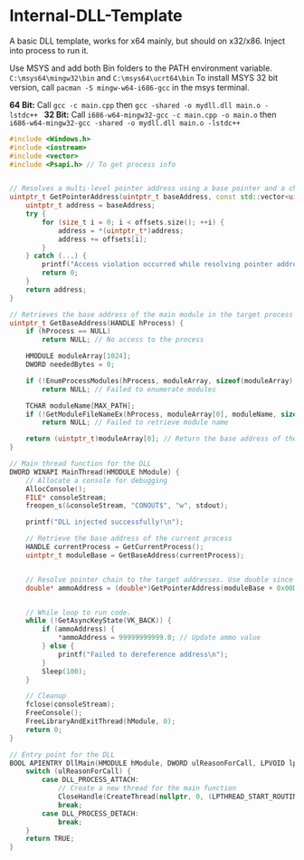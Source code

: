 # Internal-DLL-Template

A basic DLL template, works for x64 mainly, but should on x32/x86. Inject into process to run it.


Use MSYS and add both Bin folders to the PATH environment variable. ``C:\msys64\mingw32\bin`` and ``C:\msys64\ucrt64\bin``
To install MSYS 32 bit version, call ``pacman -S mingw-w64-i686-gcc`` in the msys terminal.

**64 Bit:** Call ``gcc -c main.cpp`` then ``gcc -shared -o mydll.dll main.o -lstdc++ ``
**32 Bit:** Call ``i686-w64-mingw32-gcc -c main.cpp -o main.o`` then ``i686-w64-mingw32-gcc -shared -o mydll.dll main.o -lstdc++``

``` cpp
#include <Windows.h>
#include <iostream>
#include <vector>
#include <Psapi.h> // To get process info


// Resolves a multi-level pointer address using a base pointer and a chain of offsets
uintptr_t GetPointerAddress(uintptr_t baseAddress, const std::vector<uintptr_t>& offsets) {
    uintptr_t address = baseAddress;
    try {
        for (size_t i = 0; i < offsets.size(); ++i) {
            address = *(uintptr_t*)address;
            address += offsets[i];
        }
    } catch (...) {
        printf("Access violation occurred while resolving pointer address\n");
        return 0;
    }
    return address;
}

// Retrieves the base address of the main module in the target process
uintptr_t GetBaseAddress(HANDLE hProcess) {
    if (hProcess == NULL)
        return NULL; // No access to the process

    HMODULE moduleArray[1024];
    DWORD neededBytes = 0;

    if (!EnumProcessModules(hProcess, moduleArray, sizeof(moduleArray), &neededBytes))
        return NULL; // Failed to enumerate modules

    TCHAR moduleName[MAX_PATH];
    if (!GetModuleFileNameEx(hProcess, moduleArray[0], moduleName, sizeof(moduleName) / sizeof(TCHAR)))
        return NULL; // Failed to retrieve module name

    return (uintptr_t)moduleArray[0]; // Return the base address of the main module
}

// Main thread function for the DLL
DWORD WINAPI MainThread(HMODULE hModule) {
    // Allocate a console for debugging
    AllocConsole();
    FILE* consoleStream;
    freopen_s(&consoleStream, "CONOUT$", "w", stdout);

    printf("DLL injected successfully!\n");

    // Retrieve the base address of the current process
    HANDLE currentProcess = GetCurrentProcess();
    uintptr_t moduleBase = GetBaseAddress(currentProcess);


    // Resolve pointer chain to the target addresses. Use double since the ammo is a double pointer.
    double* ammoAddress = (double*)GetPointerAddress(moduleBase + 0x00DCC520, {0x0, 0x48, 0x10, 0xF0, 0x0});


    // While loop to run code.
    while (!GetAsyncKeyState(VK_BACK)) {
        if (ammoAddress) {
            *ammoAddress = 99999999999.0; // Update ammo value
        } else {
            printf("Failed to dereference address\n");
        }
        Sleep(100);
    }

    // Cleanup
    fclose(consoleStream);
    FreeConsole();
    FreeLibraryAndExitThread(hModule, 0);
    return 0;
}

// Entry point for the DLL
BOOL APIENTRY DllMain(HMODULE hModule, DWORD ulReasonForCall, LPVOID lpReserved) {
    switch (ulReasonForCall) {
        case DLL_PROCESS_ATTACH:
            // Create a new thread for the main function
            CloseHandle(CreateThread(nullptr, 0, (LPTHREAD_START_ROUTINE)MainThread, hModule, 0, nullptr));
            break;
        case DLL_PROCESS_DETACH:
            break;
    }
    return TRUE;
}
```
